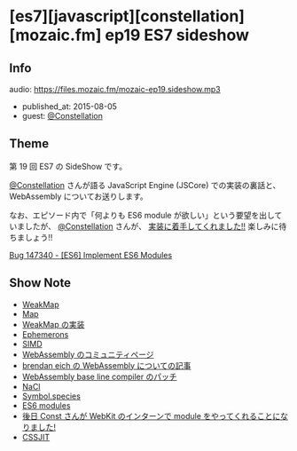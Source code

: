 # [es7][javascript][constellation][mozaic.fm] ep19 ES7 sideshow

## Info

audio: https://files.mozaic.fm/mozaic-ep19.sideshow.mp3

- published_at: 2015-08-05
- guest: [@Constellation](https://twitter.com/Constellation)


## Theme

第 19 回 ES7 の SideShow です。

[@Constellation](https://twitter.com/Constellation) さんが語る JavaScript Engine (JSCore) での実装の裏話と、 WebAssembly についてお送りします。

なお、エピソード内で「何よりも ES6 module が欲しい」という要望を出していましたが、 [@Constellation](https://twitter.com/Constellation) さんが、 [実装に着手してくれました!!](https://plus.google.com/+YusukeSUZUKI/posts/CtKaHMhXrEH) 楽しみに待ちましょう!!

[Bug 147340 - [ES6] Implement ES6 Modules](https://bugs.webkit.org/show_bug.cgi%3Fid%3D147340)


## Show Note

- [WeakMap](https://developer.mozilla.org/en-US/docs/Web/JavaScript/Reference/Global_Objects/WeakMap)
- [Map](https://developer.mozilla.org/en-US/docs/Web/JavaScript/Reference/Global_Objects/Map)
- [WeakMap の実装](https://esdiscuss.org/topic/template-site-objects-and-weakmap)
- [Ephemerons](http://dl.acm.org/citation.cfm%3Fid%3D263733)
- [SIMD](https://developer.mozilla.org/ja/docs/Web/JavaScript/Reference/Global_Objects/SIMD)
- [WebAssembly のコミュニティページ](https://www.w3.org/community/webassembly/)
- [brendan eich の WebAssembly についての記事](https://brendaneich.com/2015/06/from-asm-js-to-webassembly/)
- [WebAssembly base line compiler のパッチ](http://trac.webkit.org/changeset/187531)
- [NaCl](https://developer.chrome.com/native-client)
- [Symbol.species](https://developer.mozilla.org/en-US/docs/Web/JavaScript/Reference/Global_Objects/Symbol/species)
- [ES6 modules](http://www.2ality.com/2014/09/es6-modules-final.html)
- [後日 Const さんが WebKit のインターンで module をやってくれることになりました!](https://plus.google.com/+YusukeSUZUKI/posts/CtKaHMhXrEH)
- [CSSJIT](https://groups.google.com/a/chromium.org/forum/%23%21topic/blink-dev/tL4LjQq8lNI/discussion)
